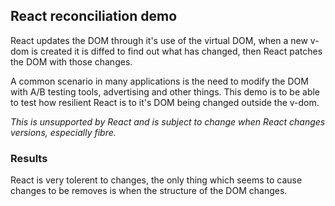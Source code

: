## React reconciliation demo
React updates the DOM through it's use of the virtual DOM, when a new v-dom is created it is diffed to find out what has changed, then React patches the DOM with those changes.

A common scenario in many applications is the need to modify the DOM with A/B testing tools, advertising and other things. This demo is to be able to test how resilient React is to it's DOM being changed outside the v-dom.

*This is unsupported by React and is subject to change when React changes versions, especially fibre.*

### Results
React is very tolerent to changes, the only thing which seems to cause changes to be removes is when the structure of the DOM changes.